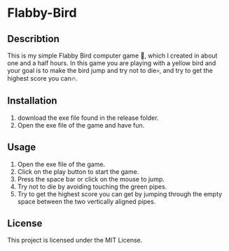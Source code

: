 # Flabby-Bird
## Describtion
This is my simple Flabby Bird computer game 🐤, which I created in about one and a half hours. In this game you are playing with a yellow bird and your goal is to make the bird jump and try not to die💀, and try to get the highest score you can🔥.

## Installation
1. download the exe file found in the release folder.
2. Open the exe file of the game and have fun.

## Usage
1. Open the exe file of the game.
2. Click on the play button to start the game.
3. Press the space bar or click on the mouse to jump.
4. Try not to die by avoiding touching the green pipes.
5. Try to get the highest score you can get by jumping through the empty space between the two vertically aligned pipes.

## License
This project is licensed under the MIT License.
